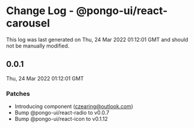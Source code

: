 # Change Log - @pongo-ui/react-carousel

This log was last generated on Thu, 24 Mar 2022 01:12:01 GMT and should not be manually modified.

<!-- Start content -->

## 0.0.1

Thu, 24 Mar 2022 01:12:01 GMT

### Patches

- Introducing component (czearing@outlook.com)
- Bump @pongo-ui/react-radio to v0.0.7
- Bump @pongo-ui/react-icon to v0.1.12
